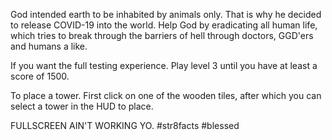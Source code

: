 God intended earth to be inhabited by animals only. That is why he decided to release COVID-19 into the world.
Help God by eradicating all human life, which tries to break through the barriers of hell through doctors, GGD'ers and humans a like.


If you want the full testing experience. Play level 3 until you have at least a score of 1500.


To place a tower. First click on one of the wooden tiles, after which you can select a tower in the HUD to place.

FULLSCREEN AIN'T WORKING YO. #str8facts #blessed